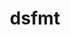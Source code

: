 ---
title: "dsfmt"
layout: cache
categories: [package, develop-2024-02-11]
meta: {"versions": ["2.2.5"], "compilers": ["gcc@=11.4.0"], "oss": ["ubuntu20.04"], "platforms": ["linux"], "targets": ["x86_64_v3"], "stacks": ["e4s", "root"], "num_specs": 1, "num_specs_by_stack": {"e4s": 1, "root": 1}}
spec_details: [{"hash": "fmsnnf5xm3xzrfsyon4x4lpao7fc22b6", "compiler": "gcc@=11.4.0", "versions": ["2.2.5"], "os": "ubuntu20.04", "platform": "linux", "target": "x86_64_v3", "variants": ["build_system=makefile", "patches=b79624c"], "stacks": ["e4s", "root"], "size": "-", "tarball": "https://binaries.spack.io/releases/develop-2024-02-11/build_cache/linux-ubuntu20.04-x86_64_v3/gcc-11.4.0/dsfmt-2.2.5/linux-ubuntu20.04-x86_64_v3-gcc-11.4.0-dsfmt-2.2.5-fmsnnf5xm3xzrfsyon4x4lpao7fc22b6.spack"}]
---